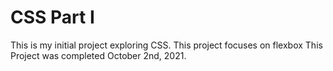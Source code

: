 # CSS Part I

This is my initial project exploring CSS. This project focuses on flexbox
This Project was completed October 2nd, 2021.